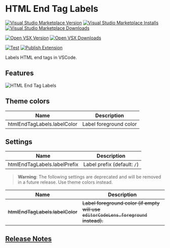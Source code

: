 # HTML End Tag Labels

[![Visual Studio Marketplace Version](https://img.shields.io/visual-studio-marketplace/v/anteprimorac.html-end-tag-labels?label=vs%20marketplace)](https://marketplace.visualstudio.com/items?itemName=anteprimorac.html-end-tag-labels) [![Visual Studio Marketplace Installs](https://img.shields.io/visual-studio-marketplace/i/anteprimorac.html-end-tag-labels?label=vs%20marketplace%20installs)](https://marketplace.visualstudio.com/items?itemName=anteprimorac.html-end-tag-labels) [![Visual Studio Marketplace Downloads](https://img.shields.io/visual-studio-marketplace/d/anteprimorac.html-end-tag-labels?label=vs%20marketplace%20downloads)](https://marketplace.visualstudio.com/items?itemName=anteprimorac.html-end-tag-labels)

[![Open VSX Version](https://img.shields.io/open-vsx/v/anteprimorac/html-end-tag-labels)](https://open-vsx.org/extension/anteprimorac/html-end-tag-labels) [![Open VSX Downloads](https://img.shields.io/open-vsx/dt/anteprimorac/html-end-tag-labels?label=open%20vsx%20downloads)](https://open-vsx.org/extension/anteprimorac/html-end-tag-labels)

[![Test](https://github.com/anteprimorac/vscode-html-end-tag-labels/workflows/Test/badge.svg)](https://github.com/anteprimorac/vscode-html-end-tag-labels/actions?query=workflow%3ATest) [![Publish Extension](https://github.com/anteprimorac/vscode-html-end-tag-labels/workflows/Publish%20Extension/badge.svg)](https://github.com/anteprimorac/vscode-html-end-tag-labels/actions?query=workflow%3A%22Publish+Extension%22)

Labels HTML end tags in VSCode.

## Features

![HTML End Tag Labels](https://github.com/anteprimorac/vscode-html-end-tag-labels/raw/HEAD/images/screenshot-1.png)

## Theme colors

| Name                        | Description            |
| --------------------------- | ---------------------- |
| htmlEndTagLabels.labelColor | Label foreground color |

## Settings

| Name                         | Description                 |
| ---------------------------- | --------------------------- |
| htmlEndTagLabels.labelPrefix | Label prefix (default: `/`) |

> **Warning**: The following settings are deprecated and will be removed in a future release. Use theme colors instead.

| Name                            | Description                                                                         |
| ------------------------------- | ----------------------------------------------------------------------------------- |
| ~~htmlEndTagLabels.labelColor~~ | ~~Label foreground color (if empty will use `editorCodeLens.foreground` instead).~~ |

## [Release Notes](https://github.com/anteprimorac/vscode-html-end-tag-labels/blob/HEAD/CHANGELOG.md)
